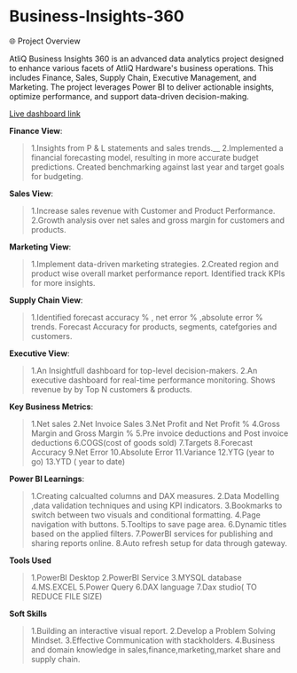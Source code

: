 # Business-Insights-360

🌐 Project Overview


AtliQ Business Insights 360 is an advanced data analytics project designed to enhance various facets of AtliQ Hardware's business operations. This includes Finance, Sales, Supply Chain, Executive Management, and Marketing. The project leverages Power BI to deliver actionable insights, optimize performance, and support data-driven decision-making.


[Live dashboard link](https://lnkd.in/g8SX7_8u)


**Finance View**:

> 1.Insights from P & L statements and sales trends.__
> 2.Implemented a financial forecasting model, resulting in more accurate budget predictions. Created benchmarking against last year and target goals for budgeting.


**Sales View**: 

> 1.Increase sales revenue with Customer and Product Performance.
> 2.Growth analysis over net sales and gross margin for customers and products.

**Marketing View**: 

> 1.Implement data-driven marketing strategies.
> 2.Created region and product wise overall market performance report. Identified track KPIs for more insights.


**Supply Chain View**:

> 1.Identified forecast accuracy % , net error % ,absolute error % trends. Forecast Accuracy for products, segments, catefgories and customers.


**Executive View**:

> 1.An Insightfull dashboard for top-level decision-makers.
> 2.An executive dashboard for real-time performance monitoring. Shows revenue by by Top N customers & products.


**Key Business Metrics**:

> 1.Net sales
> 2.Net Invoice Sales
> 3.Net Profit and Net Profit %
> 4.Gross Margin and Gross Margin %
> 5.Pre invoice deductions and Post invoice deductions
> 6.COGS(cost of goods sold)
> 7.Targets
> 8.Forecast Accuracy
> 9.Net Error
> 10.Absolute Error
> 11.Variance
> 12.YTG (year to go)
> 13.YTD ( year to date)

**Power BI Learnings**:

> 1.Creating calcualted columns and DAX measures.
> 2.Data Modelling ,data validation techniques and using KPI indicators.
> 3.Bookmarks to switch between two visuals and conditional formatting.
> 4.Page navigation with buttons.
> 5.Tooltips to save page area.
> 6.Dynamic titles based on the applied filters.
> 7.PowerBI services for publishing and sharing reports online.
> 8.Auto refresh setup for data through gateway.

**Tools Used**

> 1.PowerBI Desktop
> 2.PowerBI Service
> 3.MYSQL database
> 4.MS.EXCEL
> 5.Power Query
> 6.DAX language
> 7.Dax studio( TO REDUCE FILE SIZE)


**Soft Skills**

> 1.Building an interactive visual report.
> 2.Develop a Problem Solving Mindset.
> 3.Effective Communication with stackholders.
> 4.Business and domain knowledge in sales,finance,marketing,market share and supply chain.
